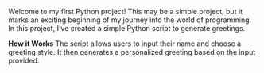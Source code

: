 Welcome to my first Python project! This may be a simple project, but it marks an exciting beginning of my journey into the world of programming. 
In this project, I've created a simple Python script to generate greetings.

**How it Works** 
The script allows users to input their name and choose a greeting style. It then generates a personalized greeting based on the input provided.
